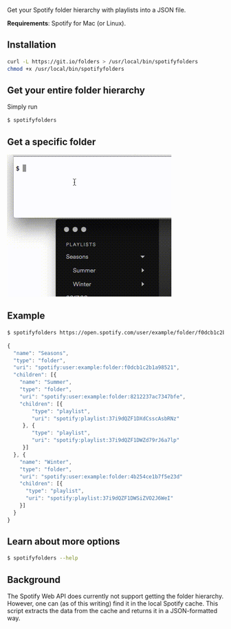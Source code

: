 Get your Spotify folder hierarchy with playlists into a JSON file.

**Requirements**: Spotify for Mac (or Linux).

## Installation
```sh
curl -L https://git.io/folders > /usr/local/bin/spotifyfolders
chmod +x /usr/local/bin/spotifyfolders
```

## Get your entire folder hierarchy

Simply run

```sh
$ spotifyfolders
```

## Get a specific folder
![Get a specific folder](tutorial.gif)

## Example
```sh
$ spotifyfolders https://open.spotify.com/user/example/folder/f0dcb1c2b1a98521
```
```javascript
{
  "name": "Seasons",
  "type": "folder",
  "uri": "spotify:user:example:folder:f0dcb1c2b1a98521",
  "children": [{
    "name": "Summer",
    "type": "folder",
    "uri": "spotify:user:example:folder:8212237ac7347bfe",
    "children": [{
        "type": "playlist",
        "uri": "spotify:playlist:37i9dQZF1DXdCsscAsbRNz"
     }, {
        "type": "playlist",
        "uri": "spotify:playlist:37i9dQZF1DWZd79rJ6a7lp"
     }]
  }, {
    "name": "Winter",
    "type": "folder",
    "uri": "spotify:user:example:folder:4b254ce1b7f5e23d"
    "children": [{
      "type": "playlist",
      "uri": "spotify:playlist:37i9dQZF1DWSiZVO2J6WeI"
    }]
  }
}
```

## Learn about more options

```sh
$ spotifyfolders --help
```

## Background
The Spotify Web API does currently not support getting the folder hierarchy. However, one can (as of this writing) find it in the local Spotify cache. This script extracts the data from the cache and returns it in a JSON-formatted way.
